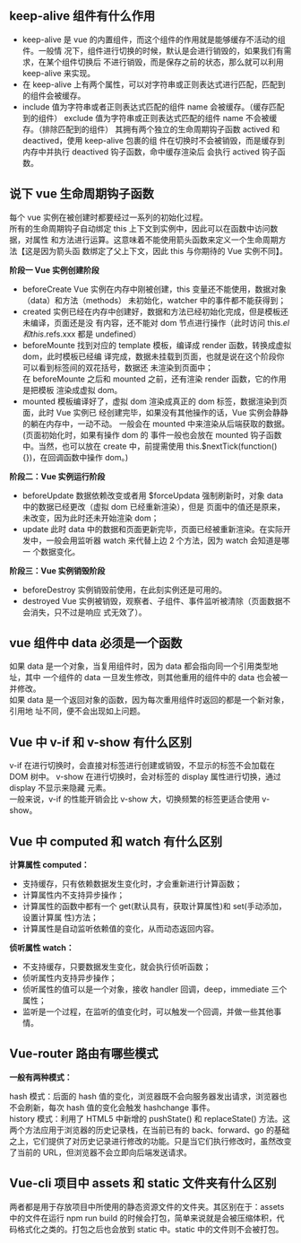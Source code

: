 ## keep-alive 组件有什么作用

- keep-alive 是 vue 的内置组件，而这个组件的作用就是能够缓存不活动的组件。一般情 况下，组件进行切换的时候，默认是会进行销毁的，如果我们有需求，在某个组件切换后 不进行销毁，而是保存之前的状态，那么就可以利用 keep-alive 来实现。
- 在 keep-alive 上有两个属性，可以对字符串或正则表达式进行匹配，匹配到的组件会被缓存。
- include 值为字符串或者正则表达式匹配的组件 name 会被缓存。（缓存匹配到的组件） exclude 值为字符串或正则表达式匹配的组件 name 不会被缓存。（排除匹配到的组件） 其拥有两个独立的生命周期钩子函数 actived 和 deactived，使用 keep-alive 包裹的组 件在切换时不会被销毁，而是缓存到内存中并执行 deactived 钩子函数，命中缓存渲染后 会执行 actived 钩子函数。

## 说下 vue 生命周期钩子函数

每个 vue 实例在被创建时都要经过一系列的初始化过程。<br>
所有的生命周期钩子自动绑定 this 上下文到实例中，因此可以在函数中访问数据，对属性 和方法进行运算。这意味着不能使用箭头函数来定义一个生命周期方法【这是因为箭头函 数绑定了父上下文，因此 this 与你期待的 Vue 实例不同】。

**阶段一 Vue 实例创建阶段**

- beforeCreate
  Vue 实例在内存中刚被创建，this 变量还不能使用，数据对象（data）和方法（methods） 未初始化，watcher 中的事件都不能获得到；
- created 实例已经在内存中创建好，数据和方法已经初始化完成，但是模板还未编译，页面还是没 有内容，还不能对 dom 节点进行操作（此时访问 this.$el 和 this.$refs.xxx 都是 undefined）
- beforeMounte 找到对应的 template 模板，编译成 render 函数，转换成虚拟 dom，此时模板已经编 译完成，数据未挂载到页面，也就是说在这个阶段你可以看到标签间的双花括号，数据还 未渲染到页面中；<br>
  在 beforeMounte 之后和 mounted 之前，还有渲染 render 函数，它的作用是把模板 渲染成虚拟 dom。
- mounted 模板编译好了，虚拟 dom 渲染成真正的 dom 标签，数据渲染到页面，此时 Vue 实例已 经创建完毕，如果没有其他操作的话，Vue 实例会静静的躺在内存中，一动不动。
  一般会在 mounted 中来渲染从后端获取的数据。(页面初始化时，如果有操作 dom 的 事件一般也会放在 mounted 钩子函数中。当然，也可以放在 create 中，前提需使用 this.\$nextTick(function(){})，在回调函数中操作 dom。)

**阶段二：Vue 实例运行阶段**

- beforeUpdate 数据依赖改变或者用 \$forceUpdata 强制刷新时，对象 data 中的数据已经更改（虚拟 dom 已经重新渲染），但是 页面中的值还是原来，未改变，因为此时还未开始渲染 dom；
- update 此时 data 中的数据和页面更新完毕，页面已经被重新渲染。在实际开发中，一般会用监听器 watch 来代替上边 2 个方法，因为 watch 会知道是哪一 个数据变化。

**阶段三：Vue 实例销毁阶段**

- beforeDestroy 实例销毁前使用，在此刻实例还是可用的。
- destroyed Vue 实例被销毁，观察者、子组件、事件监听被清除（页面数据不会消失，只不过是响应 式无效了）。

## vue 组件中 data 必须是一个函数

如果 data 是一个对象，当复用组件时，因为 data 都会指向同一个引用类型地址，其中 一个组件的 data 一旦发生修改，则其他重用的组件中的 data 也会被一并修改。<br>
如果 data 是一个返回对象的函数，因为每次重用组件时返回的都是一个新对象，引用地 址不同，便不会出现如上问题。

## Vue 中 v-if 和 v-show 有什么区别

v-if 在进行切换时，会直接对标签进行创建或销毁，不显示的标签不会加载在 DOM 树中。 v-show 在进行切换时，会对标签的 display 属性进行切换，通过 display 不显示来隐藏 元素。<br>
一般来说，v-if 的性能开销会比 v-show 大，切换频繁的标签更适合使用 v-show。

## Vue 中 computed 和 watch 有什么区别

**计算属性 computed：**

- 支持缓存，只有依赖数据发生变化时，才会重新进行计算函数；
- 计算属性内不支持异步操作；
- 计算属性的函数中都有一个 get(默认具有，获取计算属性)和 set(手动添加，设置计算属 性)方法；
- 计算属性是自动监听依赖值的变化，从而动态返回内容。

**侦听属性 watch：**

- 不支持缓存，只要数据发生变化，就会执行侦听函数；
- 侦听属性内支持异步操作；
- 侦听属性的值可以是一个对象，接收 handler 回调，deep，immediate 三个属性；
- 监听是一个过程，在监听的值变化时，可以触发一个回调，并做一些其他事情。

## Vue-router 路由有哪些模式

**一般有两种模式：**

hash 模式：后面的 hash 值的变化，浏览器既不会向服务器发出请求，浏览器也不会刷新，每次 hash 值的变化会触发 hashchange 事件。<br>
history 模式：利用了 HTML5 中新增的 pushState() 和 replaceState() 方法。这两个方法应用于浏览器的历史记录栈，在当前已有的 back、forward、go 的基础之上，它们提供了对历史记录进行修改的功能。只是当它们执行修改时，虽然改变了当前的 URL，但浏览器不会立即向后端发送请求。

## Vue-cli 项目中 assets 和 static 文件夹有什么区别

两者都是用于存放项目中所使用的静态资源文件的文件夹。其区别在于：assets 中的文件在运行 npm run build 的时候会打包，简单来说就是会被压缩体积，代码格式化之类的。打包之后也会放到 static 中。static 中的文件则不会被打包。
